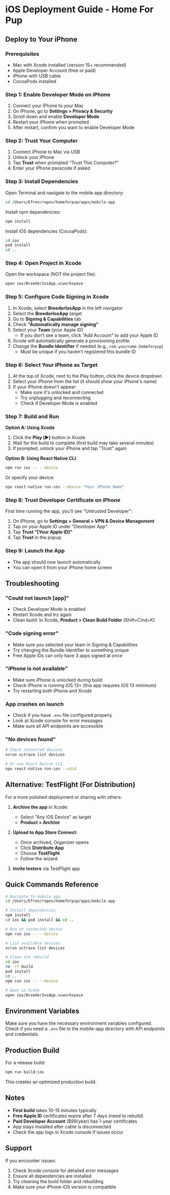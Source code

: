 # iOS Deployment Guide - Home For Pup

## Deploy to Your iPhone

### Prerequisites

- Mac with Xcode installed (version 15+ recommended)
- Apple Developer Account (free or paid)
- iPhone with USB cable
- CocoaPods installed

### Step 1: Enable Developer Mode on iPhone

1. Connect your iPhone to your Mac
2. On iPhone, go to **Settings > Privacy & Security**
3. Scroll down and enable **Developer Mode**
4. Restart your iPhone when prompted
5. After restart, confirm you want to enable Developer Mode

### Step 2: Trust Your Computer

1. Connect iPhone to Mac via USB
2. Unlock your iPhone
3. Tap **Trust** when prompted "Trust This Computer?"
4. Enter your iPhone passcode if asked

### Step 3: Install Dependencies

Open Terminal and navigate to the mobile app directory:

```bash
cd /Users/Efren/repos/homeforpup/apps/mobile-app
```

Install npm dependencies:

```bash
npm install
```

Install iOS dependencies (CocoaPods):

```bash
cd ios
pod install
cd ..
```

### Step 4: Open Project in Xcode

Open the workspace (NOT the project file):

```bash
open ios/BreederIosApp.xcworkspace
```

### Step 5: Configure Code Signing in Xcode

1. In Xcode, select **BreederIosApp** in the left navigator
2. Select the **BreederIosApp** target
3. Go to **Signing & Capabilities** tab
4. Check **"Automatically manage signing"**
5. Select your **Team** (your Apple ID)
   - If you don't see a team, click "Add Account" to add your Apple ID
6. Xcode will automatically generate a provisioning profile
7. Change the **Bundle Identifier** if needed (e.g., `com.yourname.homeforpup`)
   - Must be unique if you haven't registered this bundle ID

### Step 6: Select Your iPhone as Target

1. At the top of Xcode, next to the Play button, click the device dropdown
2. Select your iPhone from the list (it should show your iPhone's name)
3. If your iPhone doesn't appear:
   - Make sure it's unlocked and connected
   - Try unplugging and reconnecting
   - Check if Developer Mode is enabled

### Step 7: Build and Run

**Option A: Using Xcode**

1. Click the **Play (▶️)** button in Xcode
2. Wait for the build to complete (first build may take several minutes)
3. If prompted, unlock your iPhone and tap "Trust" again

**Option B: Using React Native CLI**

```bash
npm run ios -- --device
```

Or specify your device:

```bash
npx react-native run-ios --device "Your iPhone Name"
```

### Step 8: Trust Developer Certificate on iPhone

First time running the app, you'll see "Untrusted Developer":

1. On iPhone, go to **Settings > General > VPN & Device Management**
2. Tap on your Apple ID under "Developer App"
3. Tap **Trust "[Your Apple ID]"**
4. Tap **Trust** in the popup

### Step 9: Launch the App

- The app should now launch automatically
- You can open it from your iPhone home screen

## Troubleshooting

### "Could not launch [app]"

- Check Developer Mode is enabled
- Restart Xcode and try again
- Clean build: In Xcode, **Product > Clean Build Folder** (Shift+Cmd+K)

### "Code signing error"

- Make sure you selected your team in Signing & Capabilities
- Try changing the Bundle Identifier to something unique
- Free Apple IDs can only have 3 apps signed at once

### "iPhone is not available"

- Make sure iPhone is unlocked during build
- Check iPhone is running iOS 13+ (this app requires iOS 13 minimum)
- Try restarting both iPhone and Xcode

### App crashes on launch

- Check if you have `.env` file configured properly
- Look at Xcode console for error messages
- Make sure all API endpoints are accessible

### "No devices found"

```bash
# Check connected devices
xcrun xctrace list devices

# Or use React Native CLI
npx react-native run-ios --udid
```

## Alternative: TestFlight (For Distribution)

For a more polished deployment or sharing with others:

1. **Archive the app** in Xcode:
   - Select "Any iOS Device" as target
   - **Product > Archive**
2. **Upload to App Store Connect**:

   - Once archived, Organizer opens
   - Click **Distribute App**
   - Choose **TestFlight**
   - Follow the wizard

3. **Invite testers** via TestFlight app

## Quick Commands Reference

```bash
# Navigate to mobile app
cd /Users/Efren/repos/homeforpup/apps/mobile-app

# Install dependencies
npm install
cd ios && pod install && cd ..

# Run on connected device
npm run ios -- --device

# List available devices
xcrun xctrace list devices

# Clean and rebuild
cd ios
rm -rf build
pod install
cd ..
npm run ios -- --device

# Open in Xcode
open ios/BreederIosApp.xcworkspace
```

## Environment Variables

Make sure you have the necessary environment variables configured. Check if you need a `.env` file in the mobile-app directory with API endpoints and credentials.

## Production Build

For a release build:

```bash
npm run build:ios
```

This creates an optimized production build.

## Notes

- **First build** takes 10-15 minutes typically
- **Free Apple ID** certificates expire after 7 days (need to rebuild)
- **Paid Developer Account** ($99/year) has 1-year certificates
- App stays installed after cable is disconnected
- Check the app logs in Xcode console if issues occur

## Support

If you encounter issues:

1. Check Xcode console for detailed error messages
2. Ensure all dependencies are installed
3. Try cleaning the build folder and rebuilding
4. Make sure your iPhone iOS version is compatible
